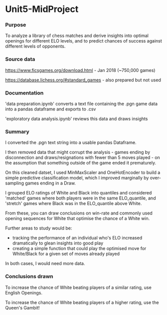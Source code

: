 # Unit5-MidProject

### Purpose

To analyze a library of chess matches and derive insights into optimal openings for different ELO levels, and to predict chances of success against different levels of opponents.

### Source data

https://www.ficsgames.org/download.html - Jan 2018 (~750,000 games)

https://database.lichess.org/#standard_games - also prepared but not used


### Documentation

'data preparation.ipynb' converts a text file containing the .pgn game data into a pandas dataframe and exports to .csv

'exploratory data analysis.ipynb' reviews this data and draws insights

### Summary

I converted the .pgn text string into a usable pandas Dataframe.

I then removed data that might corrupt the analysis - games ending by disconnection and draws/resignations with fewer than 5 moves played - on the assumption that something outside of the game ended it prematurely.

On this cleaned datset, I used MinMaxScaler and OneHotEncoder to build a simple predictive classification model, which I improved marginally by over-sampling games ending in a Draw.

I grouped ELO ratings of White and Black into quantiles and considered 'matched' games where both players were in the same ELO_quantile, and 'stretch' games where Black was in the ELO_quantile above White.

From these, you can draw conclusions on win-rate and commonly used opening sequences for White that optimise the chance of a White win.

Further areas to study would be:
- tracking the performance of an individual who's ELO increased dramatically to glean insights into good play
- creating a simple function that could play the optimised move for White/Black for a given set of moves already played

In both cases, I would need more data.

### Conclusions drawn

To increase the chance of White beating players of a similar rating, use English Openings.

To increase the chance of White beating players of a higher rating, use the Queen's Gambit!